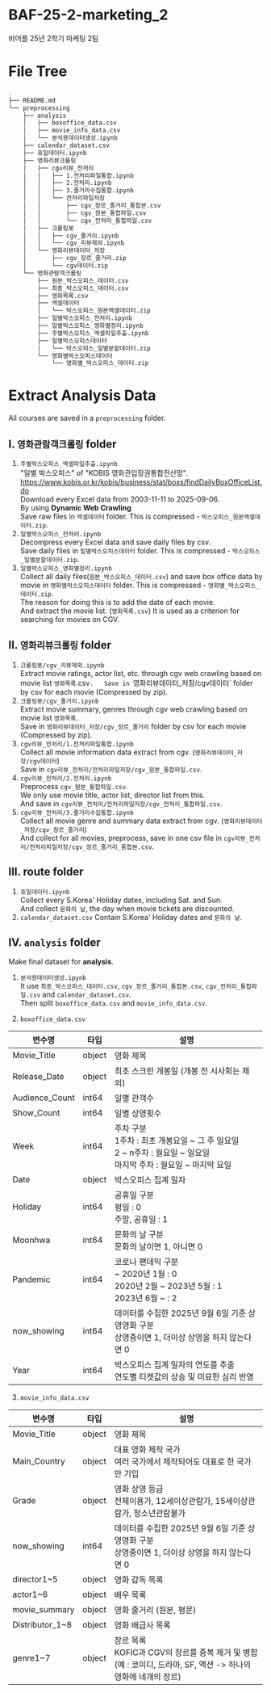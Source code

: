 # BAF-25-2-marketing_2
비어플 25년 2학기 마케팅 2팀

# File Tree
```bash
.
├── README.md
└── preprocessing
    ├── analysis
    │   ├── boxoffice_data.csv
    │   ├── movie_info_data.csv
    │   └── 분석용데이터생성.ipynb
    ├── calendar_dataset.csv
    ├── 휴일데이터.ipynb
    ├── 영화리뷰크롤링
    │   ├── cgv리뷰_전처리
    │   │   ├── 1.전처리파일통합.ipynb
    │   │   ├── 2.전처리.ipynb
    │   │   ├── 3.줄거리수집통합.ipynb
    │   │   └── 전처리파일저장
    │   │       ├── cgv_장르_줄거리_통합본.csv
    │   │       ├── cgv_원본_통합파일.csv
    │   │       └── cgv_전처리_통합파일.csv
    │   ├── 크롤링봇
    │   │   ├── cgv_줄거리.ipynb
    │   │   └── cgv_리뷰제외.ipynb
    │   └── 영화리뷰데이터_저장
    │       ├── cgv_장르_줄거리.zip
    │       └── cgv데이터.zip
    └── 영화관람객크롤링
        ├── 원본_박스오피스_데이터.csv
        ├── 최종_박스오피스_데이터.csv
        ├── 영화목록.csv
        ├── 엑셀데이터
        │   └── 박스오피스_원본엑셀데이터.zip
        ├── 일별박스오피스_전처리.ipynb
        ├── 일별박스오피스_영화별정리.ipynb
        ├── 주별박스오피스_엑셀파일추출.ipynb
        ├── 일별박스오피스데이터
        │   └── 박스오피스_일별분할데이터.zip
        └── 영화별박스오피스데이터
            └── 영화별_박스오피스_데이터.zip
```

# Extract Analysis Data
All courses are saved in a `preprocessing` folder.

## I. `영화관람객크롤링` folder
1. `주별박스오피스_엑셀파일추출.ipynb`  
"일별 박스오피스" of "KOBIS 영화관입장권통합전산망".  
https://www.kobis.or.kr/kobis/business/stat/boxs/findDailyBoxOfficeList.do  
Download every Excel data from 2003-11-11 to 2025-09-06.  
By using **Dynamic Web Crawling**  
Save raw files in `엑셀데이터` folder. This is compressed - `박스오피스_원본엑셀데이터.zip`.  
2. `일별박스오피스_전처리.ipynb`  
Decompress every Excel data and save daily files by csv.  
Save daily files in `일별박스오피스데이터` folder. This is compressed - `박스오피스_일별분할데이터.zip`.  
3. `일별박스오피스_영화별정리.ipynb`  
Collect all daily files(`원본_박스오피스_데이터.csv`) and save box office data by movie in   `영화별박스오피스데이터` folder. This is compressed - `영화별_박스오피스_데이터.zip`.  
The reason for doing this is to add the date of each movie.  
And extract the movie list. (`영화목록.csv`) It is used as a criterion for searching for movies on CGV.  

## II. `영화리뷰크롤링` folder
1. `크롤링봇/cgv_리뷰제외.ipynb`  
Extract movie ratings, actor list, etc. through cgv web crawling based on movie list `영화목록`.csv`.  
Save in `영화리뷰데이터_저장/cgv데이터` folder by csv for each movie (Compressed by zip).  
2. `크롤링봇/cgv_줄거리.ipynb`  
Extract movie summary, genres through cgv web crawling based on movie list `영화목록`.  
Save in `영화리뷰데이터_저장/cgv_장르_줄거리` folder by csv for each movie (Compressed by zip).  
3. `cgv리뷰_전처리/1.전처리파일통합.ipynb`  
Collect all movie information data extract from cgv. (`영화리뷰데이터_저장/cgv데이터`)  
Save in `cgv리뷰_전처리/전처리파일저장/cgv_원본_통합파일.csv`.  
4. `cgv리뷰_전처리/2.전처리.ipynb`  
Preprocess `cgv_원본_통합파일.csv`.  
We only use movie title, actor list, director list from this.  
And save in `cgv리뷰_전처리/전처리파일저장/cgv_전처리_통합파일.csv`.  
5. `cgv리뷰_전처리/3.줄거리수집통합.ipynb`  
Collect all movie genre and summary data extract from cgv. (`영화리뷰데이터_저장/cgv_장르_줄거리`)  
And collect for all movies, preprocess, save in one csv file in `cgv리뷰_전처리/전처리파일저장/cgv_장르_줄거리_통합본.csv`.

## III. route folder
1. `휴일데이터.ipynb`  
Collect every S.Korea' Holiday dates, including Sat. and Sun.  
And collect `문화의 날`, the day when movie tickets are discounted.  
2. `calendar_dataset.csv`
Contain S.Korea' Holiday dates and `문화의 날`.

## IV. `analysis` folder
Make final dataset for **analysis**.  
1. `분석용데이터생성.ipynb`  
It use `최종_박스오피스_데이터.csv`, `cgv_장르_줄거리_통합본.csv`, `cgv_전처리_통합파일.csv` and `calendar_dataset.csv`.  
Then split `boxoffice_data.csv` and `movie_info_data.csv`.  

2. `boxoffice_data.csv`  

| 변수명 | 타입 | 설명 |
|---|---|---|
| Movie_Title | object | 영화 제목 |
| Release_Date | object | 최초 스크린 개봉일 (개봉 전 시사회는 제외) |
| Audience_Count | int64 | 일별 관객수 |
| Show_Count | int64 | 일별 상영횟수 |
| Week | int64 | 주차 구분<br>1주차 : 최초 개봉요일 ~ 그 주 일요일<br>2 ~ n주차 : 월요일 ~ 일요일<br>마지막 주차 : 월요일 ~ 마지막 요일 |
| Date | object | 박스오피스 집계 일자 |
| Holiday | int64 | 공휴일 구분<br>평일 : 0<br>주말, 공휴일 : 1 |
| Moonhwa | int64 | 문화의 날 구분<br>문화의 날이면 1, 아니면 0 |
| Pandemic | int64 | 코로나 팬데믹 구분<br>~ 2020년 1월 : 0<br>2020년 2월 ~ 2023년 5월 : 1<br>2023년 6월 ~ : 2 |
| now_showing | int64 | 데이터를 수집한 2025년 9월 6일 기준 상영영화 구분<br>상영중이면 1, 더이상 상영을 하지 않는다면 0 |
| Year | int64 | 박스오피스 집계 일자의 연도를 추출<br>연도별 티켓값의 상승 및 미묘한 심리 반영 |  
3. `movie_info_data.csv`  

| 변수명 | 타입 | 설명 |
|---|---|---|
| Movie_Title | object | 영화 제목 |
| Main_Country | object | 대표 영화 제작 국가<br>여러 국가에서 제작되어도 대표로 한 국가만 기입 |
| Grade | object | 영화 상영 등급<br>전체이용가, 12세이상관람가, 15세이상관람가, 청소년관람불가 |
| now_showing | int64 | 데이터를 수집한 2025년 9월 6일 기준 상영영화 구분<br>상영중이면 1, 더이상 상영을 하지 않는다면 0 |
| director1~5 | object | 영화 감독 목록 |
| actor1~6 | object | 배우 목록 |
| movie_summary | object | 영화 줄거리 (원본, 평문) |
| Distributor_1~8 | object | 영화 배급사 목록 |
| genre1~7 | object | 장르 목록<br>KOFIC과 CGV의 장르를 중복 제거 및 병합<br>(예 : 코미디, 드라마, SF, 액션 -> 하나의 영화에 네개의 장르) |  